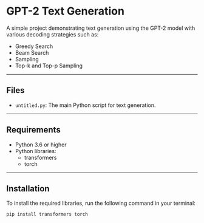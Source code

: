 # GPT-2 Text Generation

A simple project demonstrating text generation using the GPT-2 model with various decoding strategies such as:

- Greedy Search
- Beam Search
- Sampling
- Top-k and Top-p Sampling

---

## Files

- `untitled.py`: The main Python script for text generation.

---

## Requirements

- Python 3.6 or higher
- Python libraries:
  - transformers
  - torch

---

## Installation

To install the required libraries, run the following command in your terminal:

```bash
pip install transformers torch
